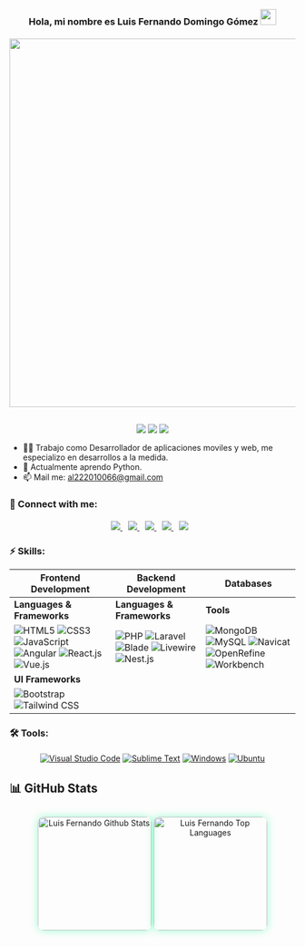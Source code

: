 <h3 align="center" style="margin-top: 30px;">
  Hola, mi nombre es Luis Fernando Domingo Gómez
  <img src="https://media.giphy.com/media/hvRJCLFzcasrR4ia7z/giphy.gif" width="28">
</h3> 

<p align="center" style="margin-top: 20px;">
  <a href="#"><img width="650px" src="https://readme-typing-svg.herokuapp.com?font=Ubuntu&color=58a6ff&size=22&center=true&lines=Hello,+World+🌎;Contáctame+si+me+necesitas;All+is+well+✨"></a>
</p>

<div align="center" style="margin-top: 30px;">
  <img src="https://img.shields.io/badge/TSU-TI%20desarrollo%20de%20software%20multiplataforma-blue?style=for-the-badge">
  <img src="https://img.shields.io/badge/Ingeniero-Desarrollo%20y%20Gestion%20de%20software-green?style=for-the-badge">
  <img src="https://img.shields.io/badge/Desarrollador-Web%20y%20Movil-red?style=for-the-badge">
</div>

- 👷‍♂️ Trabajo como Desarrollador de aplicaciones moviles y web, me especializo en desarrollos a la medida.
- 🧠 Actualmente aprendo Python.
- 📫 Mail me: [al222010066@gmail.com](mailto:al222010066@gmail.com)

### 🔗 Connect with me:
<div align="center" style="margin-top: 20px;">
  <a href="https://www.linkedin.com/in/luis-fernando-domingo-g%C3%B3mez-1ba63b181/" style="margin-right: 10px;">
    <img src="https://img.shields.io/badge/-Linkedin-blue?style=for-the-badge&logo=Linkedin&logoColor=white">
  </a>
  <a href="https://www.facebook.com/ferchusdg" style="margin-right: 10px;">
    <img src="https://img.shields.io/badge/-Facebook-blue?style=for-the-badge&logo=Facebook&logoColor=white">
  </a>
  <a href="https://twitter.com/ferchus_dg" style="margin-right: 10px;">
    <img src="https://img.shields.io/badge/@ferchus_dg-%231DA1F2.svg?style=for-the-badge&logo=Twitter&logoColor=white">
  </a>
  <a href="https://discordapp.com/users/ferchusdg#9742/" style="margin-right: 10px;">
    <img src="https://img.shields.io/badge/-Discord-40567A?style=for-the-badge&logo=Discord&logoColor=white">
  </a>
  <a href="https://open.spotify.com/user/nandodomingogomez" style="margin-right: 10px;">
    <img src="https://img.shields.io/badge/-Spotify-1ed760?style=for-the-badge&logo=Spotify&logoColor=white">
  </a>
</div>

### ⚡ Skills:

| Frontend Development                                                                                              | Backend Development                                                                                              | Databases                                                                                              |
| ---------------------------------------------------------------------------------------------------------------- | ---------------------------------------------------------------------------------------------------------------- | ------------------------------------------------------------------------------------------------------ |
| **Languages & Frameworks**                                                                                         | **Languages & Frameworks**                                                                                         | **Tools**                                                                                             |
| ![HTML5](https://img.shields.io/badge/-HTML5-E34F26?logo=html5&logoColor=white) ![CSS3](https://img.shields.io/badge/-CSS3-1572B6?logo=css3) ![JavaScript](https://img.shields.io/badge/-JavaScript-blue?logo=javascript) ![Angular](https://img.shields.io/badge/-Angular-red?logo=angular) ![React.js](https://img.shields.io/badge/-React.js-61DAFB?logo=react) ![Vue.js](https://img.shields.io/badge/-Vue.js-black?logo=vue.js) | ![PHP](https://img.shields.io/badge/-PHP-777BB4?logo=php&logoColor=white) ![Laravel](https://img.shields.io/badge/-Laravel-red?logo=Laravel) ![Blade](https://img.shields.io/badge/-Blade-FAAE60?logo=laravel) ![Livewire](https://img.shields.io/badge/-Livewire-f45d48?logo=livewire&logoColor=white) ![Nest.js](https://img.shields.io/badge/-Nest.js-E0234E?logo=nestjs) | ![MongoDB](https://img.shields.io/badge/-MongoDB-%2347A248?logo=mongodb&logoColor=white) ![MySQL](https://img.shields.io/badge/-MySQL-%2300f.svg?logo=mysql&logoColor=white) ![Navicat](https://img.shields.io/badge/-Navicat-%23F28220?logo=navicat&logoColor=white) ![OpenRefine](https://img.shields.io/badge/-OpenRefine-%2315AABF?logo=openrefine&logoColor=white) ![Workbench](https://img.shields.io/badge/-Workbench-%2300f.svg?logo=mysql&logoColor=white) |
| **UI Frameworks**                                                                                                 |                                                                                                                    |                                                                                                      |
| ![Bootstrap](https://img.shields.io/badge/-Bootstrap-563D7C?logo=bootstrap) ![Tailwind CSS](https://img.shields.io/badge/-Tailwind%20CSS-38B2AC?logo=tailwind-css) |                                                                                                                    |                                                                                                      |


### 🛠 Tools:

<div align="center" style="margin-top: 20px;">
  <a href="#"><img alt="Visual Studio Code" src="https://img.shields.io/badge/Visual%20Studio%20Code-0078d7.svg?style=for-the-badge&logo=visual-studio-code&logoColor=white"></a>
  <a href="#"><img alt="Sublime Text" src="https://img.shields.io/badge/Sublime_text-%23575757.svg?style=for-the-badge&logo=sublime-text&logoColor=important"></a>
  <a href="#"><img alt="Windows" src="https://img.shields.io/badge/Windows-0078D6?style=for-the-badge&logo=windows&logoColor=white"></a>
  <a href="#"><img alt="Ubuntu" src="https://img.shields.io/badge/Ubuntu-E95420?style=for-the-badge&logo=ubuntu&logoColor=white"></a>
</div>

## 📊 GitHub Stats

<div align="center" style="margin-top: 30px;">
  <img alt="Luis Fernando Github Stats" src="https://denvercoder1-github-readme-stats.vercel.app/api/?username=LuisFernandoDomingoGomez&show_icons=true&count_private=true&theme=dark&hide_border=true&bg_color=0D1117&title_color=79fe96&icon_color=79fe96&text_color=f2f2f2" height="200px" style="margin-bottom: 20px; border-radius: 10px; box-shadow: 0px 0px 15px rgba(0, 255, 144, 0.4);">
  <img alt="Luis Fernando Top Languages" src="https://github-readme-stats.vercel.app/api/top-langs/?username=LuisFernandoDomingoGomez&langs_count=8&count_private=true&layout=compact&theme=dark&hide_border=true&bg_color=0D1117&title_color=79fe96&icon_color=79fe96&text_color=f2f2f2" height="200px" style="border-radius: 10px; box-shadow: 0px 0px 15px rgba(0, 255, 144, 0.4);">
</div>
